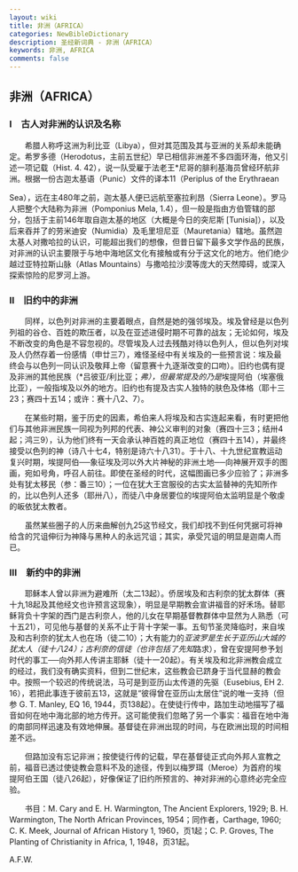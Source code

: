 ```yaml
---
layout: wiki
title: 非洲（AFRICA）
categories: NewBibleDictionary
description: 圣经新词典 - 非洲（AFRICA）
keywords: 非洲, AFRICA
comments: false
---
```


## 非洲（AFRICA）

### Ⅰ　古人对非洲的认识及名称

　　希腊人称呼这洲为利比亚（Libya），但对其范围及其与亚洲的关系却未能确定。希罗多德（Herodotus，主前五世纪）早已相信非洲差不多四面环海，他又引述一项记载（Hist. 4. 42），说一队受雇于法老王*尼哥的腓利基海员曾经环航非洲。根据一份古迦太基语（Punic）文件的译本11（Periplus of the Erythraean

Sea），远在主480年之前，迦太基人便已远航至塞拉利昂（Sierra Leone）。罗马人把整个大陆称为非洲（Pomponius Mela, 1.4），但一般是指由方伯管辖的部分，包括于主前146年取自迦太基的地区（大概是今日的突尼斯 [Tunisia]），以及后来吞并了的劳米迪安（Numidia）及毛里坦尼亚（Mauretania）辖地。虽然迦太基人对撒哈拉的认识，可能超出我们的想像，但昔日留下最多文学作品的民族，对非洲的认识主要限于与地中海地区文化有接触或有分于这文化的地方。他们绝少越过亚特拉斯山脉（Atlas Mountains）与撒哈拉沙漠等庞大的天然障碍，或深入探索惊险的尼罗河上游。

### Ⅱ　旧约中的非洲

　　同样，以色列对非洲的主要着眼点，自然是她的强邻埃及。埃及曾经是以色列列祖的谷仓、百姓的欺压者，以及在亚述进侵时期不可靠的战友；无论如何，埃及不断改变的角色是不容忽视的。尽管埃及人过去残酷对待以色列人，但以色列对埃及人仍然存着一份感情（申廿三7），难怪圣经中有关埃及的一些预言说：埃及最终会与以色列一同认识及敬拜上帝（留意赛十九逐渐改变的口吻）。旧约也偶有提及非洲的其他民族（*吕彼亚/利比亚；*弗），但最常提及的乃是*埃提阿伯（埃塞俄比亚），一般指埃及以外的地方。旧约也有提及古实人独特的肤色及体格（耶十三23；赛四十五14；或许：赛十八2、7）。

　　在某些时期，鉴于历史的因素，希伯来人将埃及和古实连起来看，有时更把他们与其他非洲民族一同视为列邦的代表、神公义审判的对象（赛四十三3；结卅4起；鸿三9），认为他们终有一天会承认神百姓的真正地位（赛四十五14），并最终接受以色列的神（诗八十七4，特别是诗六十八31）。于十八、十九世纪宣教运动复兴时期，埃提阿伯──象征埃及河以外大片神秘的非洲土地──向神展开双手的图画，宛如号角，呼召人前往。即使在圣经的时代，这幅图画已多少应验了；非洲多处有犹太移民（参：番三10）；一位在犹大王宫服役的古实太监替神的先知所作的，比以色列人还多（耶卅八），而徒八中身居要位的埃提阿伯太监明显是个敬虔的皈依犹太教者。

　　虽然某些圈子的人历来曲解创九25这节经文，我们却找不到任何凭据可将神给含的咒诅伸衍为神降与黑种人的永远咒诅；其实，承受咒诅的明显是迦南人而已。

### Ⅲ　新约中的非洲

　　耶稣本人曾以非洲为避难所（太二13起）。侨居埃及和古利奈的犹太群体（赛十九18起及其他经文也许预言这现象），明显是早期教会宣讲福音的好禾场。替耶稣背负十字架的西门是古利奈人，他的儿女在早期基督教群体中显然为人熟悉（可十五21），可见他与基督的关系不止于背十字架一事。五旬节圣灵降临时，来自埃及和古利奈的犹太人也在场（徒二10）；大有能力的*亚波罗是生长于亚历山大城的犹太人（徒十八24）；古利奈的信徒（也许包括了先知*路求），曾在安提阿参予划时代的事工──向外邦人传讲主耶稣（徒十一20起）。有关埃及和北非洲教会成立的经过，我们没有确实资料，但到二世纪末，这些教会已跻身于当代显赫的教会中。按照一个较迟的传统说法，马可是到亚历山太传道的先驱（Eusebius, EH 2. 16），若把此事连于彼前五13，这就是“彼得曾在亚历山太居住”说的唯一支持（但参 G. T. Manley, EQ 16, 1944，页138起）。在使徒行传中，路加生动地描写了福音如何在地中海北部的地方传开。这可能使我们忽略了另一个事实：福音在地中海的南部同样迅速及有效地伸展。基督徒在非洲出现的时间，与在欧洲出现的时间相差不远。

　　但路加没有忘记非洲；按使徒行传的记载，早在基督徒正式向外邦人宣教之前，福音已透过使徒教会意料不及的途径，传到以梅罗珥（Meroe）为首府的埃提阿伯王国（徒八26起），好像保证了旧约所预言的、神对非洲的心意终必完全应验。

　　书目：M. Cary and E. H. Warmington, The Ancient Explorers, 1929; B. H. Warmington, The North African Provinces, 1954；同作者，Carthage, 1960; C. K. Meek, Journal of African History 1, 1960，页1起；C. P. Groves, The Planting of Christianity in Africa, 1, 1948，页31起。

A.F.W.

